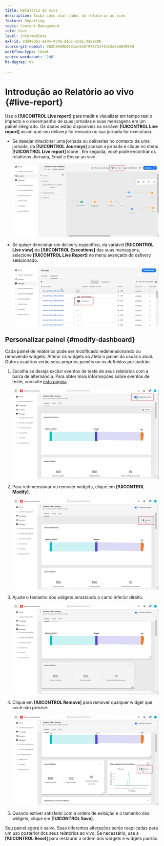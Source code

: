 ```yaml
---
title: Relatório ao vivo
description: Saiba como usar dados do relatório ao vivo
feature: Reporting
topic: Content Management
role: User
level: Intermediate
exl-id: 8dd48bb2-a805-4c46-a16c-c68173a9ac08
source-git-commit: 882b99d9b49e1ae6d0f97872a74dc5a8a4639050
workflow-type: tm+mt
source-wordcount: '246'
ht-degree: 0%

---
```


# Introdução ao Relatório ao vivo {#live-report}

Use o **[!UICONTROL Live report]** para medir e visualizar em tempo real o impacto e o desempenho de suas jornadas e suas mensagens em um painel integrado.
Os dados estão disponíveis na variável **[!UICONTROL Live report]** assim que seu delivery for enviado ou sua jornada for executada.

* Se desejar direcionar uma jornada ou deliveries no contexto de uma jornada, da **[!UICONTROL Journeys]** acesse a jornada e clique no menu **[!UICONTROL Live report]** ícone . Em seguida, você pode encontrar os relatórios Jornada, Email e Enviar ao vivo.

   ![](assets/report_journey.png)

* Se quiser direcionar um delivery específico, da variável **[!UICONTROL Live view]** do **[!UICONTROL Executions]** das suas mensagens, selecione **[!UICONTROL Live Report]** no menu avançado do delivery selecionado.

   ![](assets/report_2.png)

## Personalizar painel {#modify-dashboard}

Cada painel de relatórios pode ser modificado redimensionando ou removendo widgets. Alterar os widgets só afeta o painel do usuário atual. Outros usuários verão seus próprios painéis ou os definidos por padrão.

1. Escolha se deseja excluir eventos de teste de seus relatórios com a barra de alternância. Para obter mais informações sobre eventos de teste, consulte [esta página](../building-journeys/testing-the-journey.md).

   ![](assets/report_modify_6.png)

1. Para redimensionar ou remover widgets, clique em **[!UICONTROL Modify]**.

   ![](assets/report_modify_7.png)

1. Ajuste o tamanho dos widgets arrastando o canto inferior direito.

   ![](assets/report_modify_8.png)

1. Clique em **[!UICONTROL Remove]** para remover qualquer widget que você não precise.

   ![](assets/report_modify_9.png)

1. Quando estiver satisfeito com a ordem de exibição e o tamanho dos widgets, clique em **[!UICONTROL Save]**.

Seu painel agora é salvo. Suas diferentes alterações serão reaplicadas para um uso posterior dos seus relatórios ao vivo. Se necessário, use a **[!UICONTROL Reset]** para restaurar a ordem dos widgets e widgets padrão.
